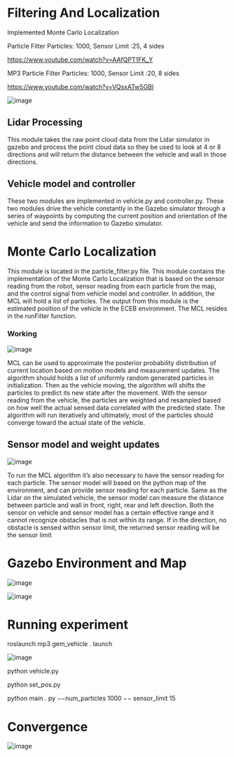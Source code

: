 # Filtering And Localization
Implemented Monte Carlo Localization

Particle Filter Particles: 1000, Sensor Limit :25, 4 sides

https://www.youtube.com/watch?v=AAfQPT1FK_Y

MP3 Particle Filter Particles: 1000, Sensor Limit :20, 8 sides

https://www.youtube.com/watch?v=VQsxATw5GBI

![image](https://user-images.githubusercontent.com/64373075/176821674-77c7fe33-ce2d-4028-abb4-685a75d74f48.png)

## Lidar Processing

This module takes the raw point cloud data from the Lidar simulator in gazebo and process the point cloud data so they be used to look at 4 or 8 directions and will return the distance between the vehicle and wall in those directions.

## Vehicle model and controller
These two modules are implemented in vehicle.py and controller.py. These two modules drive the
vehicle constantly in the Gazebo simulator through a series of waypoints by computing the current position and orientation of the vehicle and send the information to Gazebo simulator.

 # Monte Carlo Localization
This module is located in the particle_filter.py file. This module contains the implementation of the Monte Carlo Localization that is based on the sensor reading from the robot, sensor reading from each particle from the map, and the control signal from vehicle model and controller. In addition, the MCL will hold a list of particles. The output from this module is the
estimated position of the vehicle in the ECEB environment. The MCL resides in the runFilter function.

### Working
![image](https://user-images.githubusercontent.com/64373075/176822525-1eb97460-9559-49f8-8605-8895b8028836.png)

MCL can be used to approximate the posterior probability distribution of current location based on motion models and measurement updates. The algorithm should holds a list of uniformly random generated particles in initialization. Then as the vehicle moving, the algorithm will shifts the particles to predict its new state after the movement. With the sensor reading from the vehicle, the particles are weighted and resampled based on how well the actual sensed data correlated with the predicted state. The algorithm will run iteratively and ultimately, most of the particles should converge toward the actual state of the vehicle.

 ## Sensor model and weight updates
 ![image](https://user-images.githubusercontent.com/64373075/176822764-8c0a8c2c-2de3-4801-b207-131aaee3bf9e.png)

To run the MCL algorithm it’s also necessary to have the sensor reading for each particle. The sensor model will based on the python map of the environment, and can provide sensor reading for each particle. Same as the Lidar on the simulated vehicle, the sensor model can measure the distance between particle and wall in front, right, rear and left direction.
 Both the sensor on vehicle and sensor model has a certain effective range and it cannot
recognize obstacles that is not within its range. If in the direction, no obstacle is sensed within sensor limit, the returned sensor reading will be the sensor limit

# Gazebo Environment and Map
![image](https://user-images.githubusercontent.com/64373075/176823251-c326428a-4984-4064-9cfc-bb19c666598d.png)

![image](https://user-images.githubusercontent.com/64373075/176823294-6df4c626-ce15-4b34-9844-2575eca8fa42.png)


# Running experiment
roslaunch mp3 gem_vehicle . launch

![image](https://user-images.githubusercontent.com/64373075/176823389-06a68cfa-e26f-48c3-bd3e-225a931fa8fe.png)

python vehicle.py

python set_pos.py

python main . py −−num_particles 1000 −− sensor_limit 15

# Convergence
![image](https://user-images.githubusercontent.com/64373075/176823959-1fdc97a9-70cc-4fc1-9b77-0468e58841f1.png)




